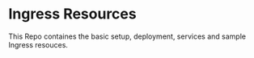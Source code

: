 Ingress Resources
====================

This Repo containes the basic setup, deployment, services and sample Ingress resouces.
